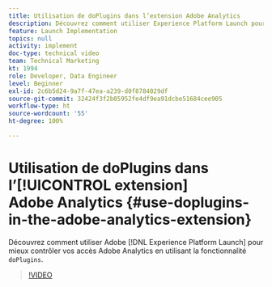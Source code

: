 ```yaml
---
title: Utilisation de doPlugins dans l’extension Adobe Analytics
description: Découvrez comment utiliser Experience Platform Launch pour mieux contrôler vos accès Adobe Analytics en utilisant la fonctionnalité doPlugins.
feature: Launch Implementation
topics: null
activity: implement
doc-type: technical video
team: Technical Marketing
kt: 1994
role: Developer, Data Engineer
level: Beginner
exl-id: 2c6b5d24-9a7f-47ea-a239-d0f8784029df
source-git-commit: 32424f3f2b05952fe4df9ea91dcbe51684cee905
workflow-type: ht
source-wordcount: '55'
ht-degree: 100%

---
```


# Utilisation de doPlugins dans l’[!UICONTROL extension] Adobe Analytics {#use-doplugins-in-the-adobe-analytics-extension}

Découvrez comment utiliser Adobe [!DNL Experience Platform Launch] pour mieux contrôler vos accès Adobe Analytics en utilisant la fonctionnalité `doPlugins`.

>[!VIDEO](https://video.tv.adobe.com/v/25171?quality=12)
